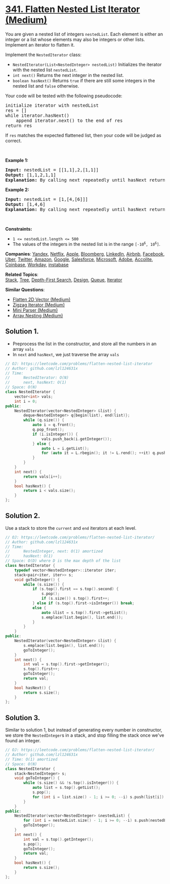 # [341. Flatten Nested List Iterator (Medium)](https://leetcode.com/problems/flatten-nested-list-iterator)

<p>You are given a nested list of integers <code>nestedList</code>. Each element is either an integer or a list whose elements may also be integers or other lists. Implement an iterator to flatten it.</p>

<p>Implement the <code>NestedIterator</code> class:</p>

<ul>
	<li><code>NestedIterator(List&lt;NestedInteger&gt; nestedList)</code> Initializes the iterator with the nested list <code>nestedList</code>.</li>
	<li><code>int next()</code> Returns the next integer in the nested list.</li>
	<li><code>boolean hasNext()</code> Returns <code>true</code> if there are still some integers in the nested list and <code>false</code> otherwise.</li>
</ul>

<p>Your code will be tested with the following pseudocode:</p>

<pre>
initialize iterator with nestedList
res = []
while iterator.hasNext()
    append iterator.next() to the end of res
return res
</pre>

<p>If <code>res</code> matches the expected flattened list, then your code will be judged as correct.</p>

<p>&nbsp;</p>
<p><strong class="example">Example 1:</strong></p>

<pre>
<strong>Input:</strong> nestedList = [[1,1],2,[1,1]]
<strong>Output:</strong> [1,1,2,1,1]
<strong>Explanation:</strong> By calling next repeatedly until hasNext returns false, the order of elements returned by next should be: [1,1,2,1,1].
</pre>

<p><strong class="example">Example 2:</strong></p>

<pre>
<strong>Input:</strong> nestedList = [1,[4,[6]]]
<strong>Output:</strong> [1,4,6]
<strong>Explanation:</strong> By calling next repeatedly until hasNext returns false, the order of elements returned by next should be: [1,4,6].
</pre>

<p>&nbsp;</p>
<p><strong>Constraints:</strong></p>

<ul>
	<li><code>1 &lt;= nestedList.length &lt;= 500</code></li>
	<li>The values of the integers in the nested list is in the range <code>[-10<sup>6</sup>, 10<sup>6</sup>]</code>.</li>
</ul>


**Companies**:
[Yandex](https://leetcode.com/company/yandex), [Netflix](https://leetcode.com/company/netflix), [Apple](https://leetcode.com/company/apple), [Bloomberg](https://leetcode.com/company/bloomberg), [LinkedIn](https://leetcode.com/company/linkedin), [Airbnb](https://leetcode.com/company/airbnb), [Facebook](https://leetcode.com/company/facebook), [Uber](https://leetcode.com/company/uber), [Twitter](https://leetcode.com/company/twitter), [Amazon](https://leetcode.com/company/amazon), [Google](https://leetcode.com/company/google), [Salesforce](https://leetcode.com/company/salesforce), [Microsoft](https://leetcode.com/company/microsoft), [Adobe](https://leetcode.com/company/adobe), [Accolite](https://leetcode.com/company/accolite), [Coinbase](https://leetcode.com/company/coinbase), [Workday](https://leetcode.com/company/workday), [instabase](https://leetcode.com/company/instabase)

**Related Topics**:  
[Stack](https://leetcode.com/tag/stack), [Tree](https://leetcode.com/tag/tree), [Depth-First Search](https://leetcode.com/tag/depth-first-search), [Design](https://leetcode.com/tag/design), [Queue](https://leetcode.com/tag/queue), [Iterator](https://leetcode.com/tag/iterator)

**Similar Questions**:
* [Flatten 2D Vector (Medium)](https://leetcode.com/problems/flatten-2d-vector)
* [Zigzag Iterator (Medium)](https://leetcode.com/problems/zigzag-iterator)
* [Mini Parser (Medium)](https://leetcode.com/problems/mini-parser)
* [Array Nesting (Medium)](https://leetcode.com/problems/array-nesting)

## Solution 1. 

* Preprocess the list in the constructor, and store all the numbers in an array `vals`
* In `next` and `hasNext`, we just traverse the array `vals`

```cpp
// OJ: https://leetcode.com/problems/flatten-nested-list-iterator
// Author: github.com/lzl124631x
// Time:
//      NestedIterator: O(N)
//      next, hasNext: O(1)
// Space: O(N)
class NestedIterator {
    vector<int> vals;
    int i = 0;
public:
    NestedIterator(vector<NestedInteger> &list) {
        deque<NestedInteger> q{begin(list), end(list)};
        while (q.size()) {
            auto i = q.front();
            q.pop_front();
            if (i.isInteger()) {
                vals.push_back(i.getInteger());
            } else {
                auto L = i.getList();
                for (auto it = L.rbegin(); it != L.rend(); ++it) q.push_front(*it);
            }
        }
    }
    int next() {
        return vals[i++];
    }
    bool hasNext() {
        return i < vals.size();
    }
};
```
## Solution 2.

Use a stack to store the `current` and `end` iterators at each level.

```cpp
// OJ: https://leetcode.com/problems/flatten-nested-list-iterator/
// Author: github.com/lzl124631x
// Time: 
//      NestedInteger, next: O(1) amortized
//      hasNext: O(1)
// Space: O(D) where D is the max depth of the list
class NestedIterator {
    typedef vector<NestedInteger>::iterator iter;
    stack<pair<iter, iter>> s;
    void goToInteger() {
        while (s.size()) {
            if (s.top().first == s.top().second) {
                s.pop();
                if (s.size()) s.top().first++;
            } else if (s.top().first->isInteger()) break;
            else {
                auto &list = s.top().first->getList();
                s.emplace(list.begin(), list.end());
            }
        }
    }
public:
    NestedIterator(vector<NestedInteger> &list) {
        s.emplace(list.begin(), list.end());
        goToInteger();
    }
    int next() {
        int val = s.top().first->getInteger();
        s.top().first++;
        goToInteger();
        return val;
    }
    bool hasNext() {
        return s.size();
    }
};
```

## Solution 3.

Similar to solution 1, but instead of generating every number in constructor, we store the `NestedInteger`s in a stack, and stop filling the stack once we've found an integer.

```cpp
// OJ: https://leetcode.com/problems/flatten-nested-list-iterator/
// Author: github.com/lzl124631x
// Time: O(1) amortized
// Space: O(N)
class NestedIterator {
    stack<NestedInteger> s;
    void goToInteger() {
        while (s.size() && !s.top().isInteger()) {
            auto list = s.top().getList();
            s.pop();
            for (int i = list.size() - 1; i >= 0; --i) s.push(list[i]);
        }
    }
public:
    NestedIterator(vector<NestedInteger> &nestedList) {
        for (int i = nestedList.size() - 1; i >= 0; --i) s.push(nestedList[i]);
        goToInteger();
    }
    int next() {
        int val = s.top().getInteger();
        s.pop();
        goToInteger();
        return val;
    }
    bool hasNext() {
        return s.size();
    }
};
```